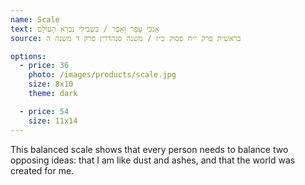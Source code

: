 ```yaml
---
name: Scale
text: אָנֹכִי עָפָר וָאֵפֶר / בִּשְׁבִילִי נִבְרָא הָעוֹלָם
source: בראשית פרק י״ח פסוק כ״ז / משנה סנהדרין פרק ד משנה ה

options:
  - price: 36
    photo: /images/products/scale.jpg
    size: 8x10
    theme: dark

  - price: 54
    size: 11x14
---
```


This balanced scale shows that every person needs to balance two opposing ideas: that I am like dust and ashes, and that the world was created for me.